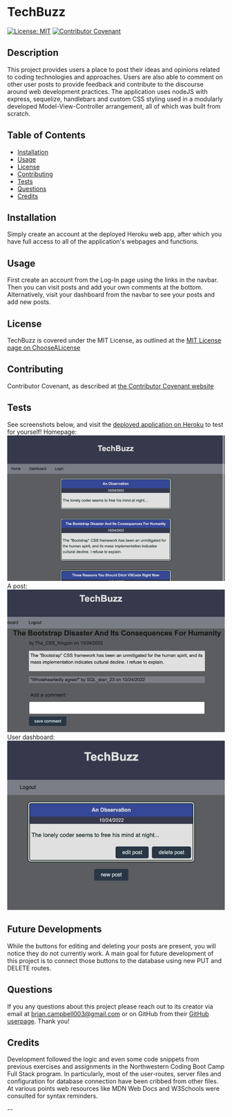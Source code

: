 
# TechBuzz

[![License: MIT](https://img.shields.io/badge/License-MIT-yellow.svg)](https://opensource.org/licenses/MIT)
[![Contributor Covenant](https://img.shields.io/badge/Contributor%20Covenant-2.1-4baaaa.svg)](code_of_conduct.md)

## Description

This project provides users a place to post their ideas and opinions related to coding technologies and approaches. Users are also able to comment on other user posts to provide feedback and contribute to the discourse around web development practices. The application uses nodeJS with express, sequelize, handlebars and custom CSS styling used in a modularly developed Model-View-Controller arrangement, all of which was built from scratch.

## Table of Contents

- [Installation](#installation)
- [Usage](#usage)
- [License](#license)
- [Contributing](#contributing)
- [Tests](#tests)
- [Questions](#questions)
- [Credits](#credits)


## Installation

Simply create an account at the deployed Heroku web app, after which you have full access to all of the application's webpages and functions.

## Usage

First create an account from the Log-In page using the links in the navbar. Then you can visit posts and add your own comments at the bottom. Alternatively, visit your dashboard from the navbar to see your posts and add new posts.

## License

TechBuzz is covered under the MIT License, as outlined at the [MIT License page on ChooseALicense](https://choosealicense.com/licenses/mit/)

## Contributing

Contributor Covenant, as described at [the Contributor Covenant website](https://www.contributor-covenant.org/)

## Tests

See screenshots below, and visit the [deployed application on Heroku](https://techbuzz.herokuapp.com/) to test for yourself!
Homepage:
![screenshot of homepage](/public/images/demo1.png)
A post:
![screenshot of a post](/public/images/demo2.png)
User dashboard:
![screenshot of dashboard](/public/images/demo3.png)

## Future Developments

While the buttons for editing and deleting your posts are present, you will notice they do not currently work. A main goal for future development of this project is to connect those buttons to the database using new PUT and DELETE routes.

## Questions

If you any questions about this project please reach out to its creator via email at brian.campbell003@gmail.com or on GitHub from their [GitHub userpage](https://www.github.com/briancampbell003). Thank you!

## Credits

Development followed the logic and even some code snippets from previous exercises and assignments in the Northwestern Coding Boot Camp Full Stack program. In particularly, most of the user-routes, server files and configuration for database connection have been cribbed from other files. At various points web resources like MDN Web Docs and W3Schools were consulted for syntax reminders.

--
        